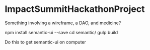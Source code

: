 # ImpactSummitHackathonProject
Something involving a wireframe, a DAO, and medicine? 


npm install semantic-ui --save
cd semantic/
gulp build

Do this to get semantic-ui on computer
